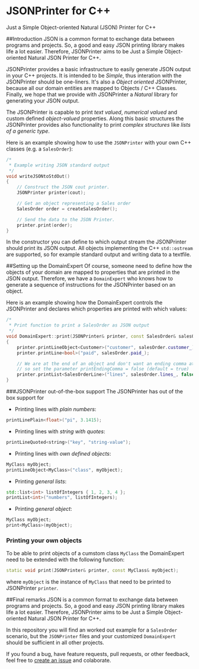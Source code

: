 # JSONPrinter for C++
Just a Simple Object-oriented Natural (JSON) Printer for C++

##Introduction
JSON is a common format to exchange data between programs and projects. So, a good and easy JSON printing library makes life a lot easier. Therefore, JSONPrinter aims to be Just a Simple Object-oriented Natural JSON Printer for C++.

JSONPrinter provides a basic infrastructure to easily generate JSON output in your C++ projects. It is intended to be *Simple*, thus interation with the JSONPrinter should be one-liners. It's also a *Object oriented* JSONPrinter, because all our domain entities are mapped to Objects / C++ Classes. Finally, we hope that we provide with JSONPrinter a *Natural* library for generating your JSON output.

The JSONPrinter is capable to print *text valued*, *numerical valued* and custom defined *object-valued* properties. Along this basic structures the JSONPrinter provides also functionality to print *complex structures* like *lists of a generic type*.


Here is an example showing how to use the `JSONPrinter` with your own C++ classes (e.g. a `SalesOrder`):

```C++
/*
 * Example writing JSON standard output
 */
void writeJSONtoStdOut()
{
	// Construct the JSON cout printer.
	JSONPrinter printer(cout);

	// Get an object representing a Sales order
	SalesOrder order = createSalesOrder();

	// Send the data to the JSON Printer.
	printer.print(order);
}

```

In the constructor you can define to which output stream the JSONPrinter should print its JSON output. All objects implementing the C++ `std::ostream` are supported, so for example standard output and writing data to a textfile.

##Setting up the DomainExpert
Of course, someone need to define how the objects of your domain are mapped to properties that are printed in the JSON output. Therefore, we have a `DomainExpert` who knows how to generate a sequence of instructions for the JSONPrinter based on an object.

Here is an example showing how the DomainExpert controls the JSONPrinter and declares which properties are printed with which values:

```C++
/*
 * Print function to print a SalesOrder as JSON output
 */
void DomainExpert::print(JSONPrinter& printer, const SalesOrder& salesOrder)
{
	printer.printLineObject<Customer>("customer", salesOrder.customer_);
	printer.printLine<bool>("paid", salesOrder.paid_);

	// We are at the end of an object and don't want an ending comma at the last line, 
	// so set the parameter printEndingComma = false (default = true)
	printer.printList<SalesOrderLine>("lines", salesOrder.lines_, false);
}

```

###JSONPrinter out-of-the-box support
The JSONPrinter has out of the box support for
* Printing lines with *plain numbers*:
```C++
printLinePlain<float>("pi", 3.1415);
```

* Printing lines with *string with quotes*:
```C++
printLineQuoted<string>("key", "string-value");
```

* Printing lines with *own defined objects*:
```C++
MyClass myObject;
printLineObject<MyClass>("class", myObject);
```

* Printing *general lists*:
```C++
std::list<int> listOfIntegers { 1, 2, 3, 4 };
printList<int>("numbers", listOfIntegers);
```

* Printing *general object*:
```C++
MyClass myObject;
print<MyClass>(myObject);
```

### Printing your own objects
To be able to print objects of a cumstom class `MyClass` the DomainExpert need to be extended with the following function:
```C++
static void print(JSONPrinter& printer, const MyClass& myObject);
```
where `myObject` is the instance of `MyClass` that need to be printed to JSONPrinter `printer`.


##Final remarks
JSON is a common format to exchange data between programs and projects. So, a good and easy JSON printing library makes life a lot easier. Therefore, JSONPrinter aims to be Just a Simple Object-oriented Natural JSON Printer for C++.

In this repository you will find an worked out example for a `SalesOrder` scenario, but the `JSONPrinter` files and your customized `DomainExpert` should be sufficient in all other projects.

If you found a bug, have feature requests, pull requests, or other feedback, feel free to [create an issue](https://github.com/jsnoeijer/JSONPrinter/issues/new) and colaborate.

